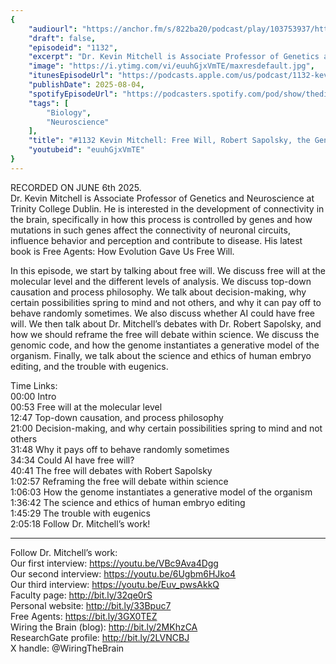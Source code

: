 ```yaml
---
{
	"audiourl": "https://anchor.fm/s/822ba20/podcast/play/103753937/https%3A%2F%2Fd3ctxlq1ktw2nl.cloudfront.net%2Fstaging%2F2025-5-6%2F4fc5c523-6e94-97bc-8cfe-50ff34e7f98e.m4a",
	"draft": false,
	"episodeid": "1132",
	"excerpt": "Dr. Kevin Mitchell is Associate Professor of Genetics and Neuroscience at Trinity College Dublin. He is interested in the development of connectivity in the brain, specifically in how this process is controlled by genes and how mutations in such genes affect the connectivity of neuronal circuits, influence behavior and perception and contribute to disease. His latest book is Free Agents: How Evolution Gave Us Free Will.",
	"image": "https://i.ytimg.com/vi/euuhGjxVmTE/maxresdefault.jpg",
	"itunesEpisodeUrl": "https://podcasts.apple.com/us/podcast/1132-kevin-mitchell-free-will-robert-sapolsky-the/id1451347236?i=1000720629193&uo=4",
	"publishDate": 2025-08-04,
	"spotifyEpisodeUrl": "https://podcasters.spotify.com/pod/show/thedissenter/episodes/1132-Kevin-Mitchell-Free-Will--Robert-Sapolsky--the-Genomic-Code--and-Human-Embryo-Editing-e33sqoh",
	"tags": [
		"Biology",
		"Neuroscience"
	],
	"title": "#1132 Kevin Mitchell: Free Will, Robert Sapolsky, the Genomic Code, and Human Embryo Editing",
	"youtubeid": "euuhGjxVmTE"
}
---
```

RECORDED ON JUNE 6th 2025.  
Dr. Kevin Mitchell is Associate Professor of Genetics and Neuroscience at Trinity College Dublin. He is interested in the development of connectivity in the brain, specifically in how this process is controlled by genes and how mutations in such genes affect the connectivity of neuronal circuits, influence behavior and perception and contribute to disease. His latest book is Free Agents: How Evolution Gave Us Free Will.

In this episode, we start by talking about free will. We discuss free will at the molecular level and the different levels of analysis. We discuss top-down causation and process philosophy. We talk about decision-making, why certain possibilities spring to mind and not others, and why it can pay off to behave randomly sometimes. We also discuss whether AI could have free will. We then talk about Dr. Mitchell’s debates with Dr. Robert Sapolsky, and how we should reframe the free will debate within science. We discuss the genomic code, and how the genome instantiates a generative model of the organism. Finally, we talk about the science and ethics of human embryo editing, and the trouble with eugenics.

Time Links:  
<time>00:00</time> Intro  
<time>00:53</time> Free will at the molecular level  
<time>12:47</time> Top-down causation, and process philosophy  
<time>21:00</time> Decision-making, and why certain possibilities spring to mind and not others  
<time>31:48</time> Why it pays off to behave randomly sometimes  
<time>34:34</time> Could AI have free will?  
<time>40:41</time> The free will debates with Robert Sapolsky  
<time>1:02:57</time> Reframing the free will debate within science  
<time>1:06:03</time> How the genome instantiates a generative model of the organism  
<time>1:36:42</time> The science and ethics of human embryo editing  
<time>1:45:29</time> The trouble with eugenics  
<time>2:05:18</time> Follow Dr. Mitchell’s work!

---

Follow Dr. Mitchell’s work:  
Our first interview: https://youtu.be/VBc9Ava4Dgg  
Our second interview: https://youtu.be/6Ugbm6HJko4  
Our third interview: https://youtu.be/Euv_pwsAkkQ  
Faculty page: http://bit.ly/32qe0rS  
Personal website: http://bit.ly/33Bpuc7  
Free Agents: https://bit.ly/3GX0TEZ  
Wiring the Brain (blog): http://bit.ly/2MKhzCA  
ResearchGate profile: http://bit.ly/2LVNCBJ  
X handle: @WiringTheBrain
